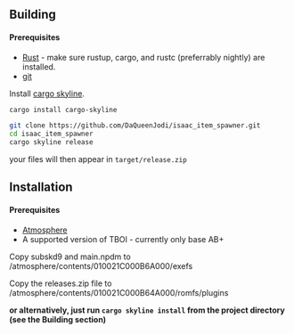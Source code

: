 
## Building
#### Prerequisites

* [Rust](https://www.rust-lang.org/install.html) - make sure rustup, cargo, and rustc (preferrably nightly) are installed.
* [git](https://git-scm.com/book/en/v2/Getting-Started-Installing-Git)

Install [cargo skyline](https://github.com/jam1garner/cargo-skyline).
```bash
cargo install cargo-skyline
```
```bash
git clone https://github.com/DaQueenJodi/isaac_item_spawner.git
cd isaac_item_spawner
cargo skyline release
```
your files will then appear in `target/release.zip`
## Installation
#### Prerequisites
* [Atmosphere](https://github.com/Atmosphere-NX/Atmosphere)
* A supported version of TBOI - currently only base AB+ 

Copy subskd9 and main.npdm to /atmosphere/contents/010021C000B6A000/exefs

Copy the releases.zip file to /atmosphere/contents/010021C000B64A000/romfs/plugins

**or alternatively, just run ```cargo skyline install``` from the project directory (see the Building section)**
